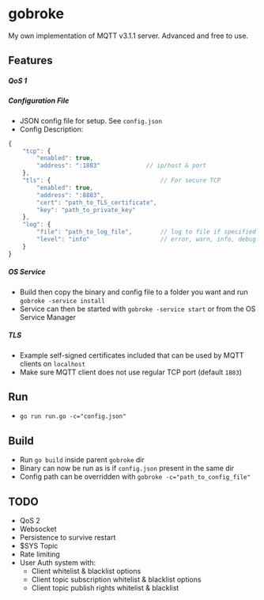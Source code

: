 # gobroke
My own implementation of MQTT v3.1.1 server. Advanced and free to use.

## Features
##### QoS 1
##### Configuration File
* JSON config file for setup. See `config.json`
* Config Description:
```javascript
{
	"tcp": {
		"enabled": true,
		"address": ":1883"             // ip/host & port
	},
	"tls": {                               // For secure TCP
		"enabled": true,
		"address": ":8883",
		"cert": "path_to_TLS_certificate",
		"key": "path_to_private_key"
	},
	"log": {
	    "file": "path_to_log_file",        // log to file if specified
	    "level": "info"                    // error, warn, info, debug
	}
}
```
##### OS Service
* Build then copy the binary and config file to a folder you want and run `gobroke -service install`
* Service can then be started with `gobroke -service start` or from the OS Service Manager
##### TLS
* Example self-signed certificates included that can be used by MQTT clients on `localhost`
* Make sure MQTT client does not use regular TCP port (default `1883`)

## Run
* `go run run.go -c="config.json"`

## Build
* Run `go build` inside parent `gobroke` dir
* Binary can now be run as is if `config.json` present in the same dir
* Config path can be overridden with `gobroke -c="path_to_config_file"`

## TODO
* QoS 2
* Websocket
* Persistence to survive restart
* $SYS Topic
* Rate limiting
* User Auth system with:
    * Client whitelist & blacklist options
    * Client topic subscription whitelist & blacklist options
    * Client topic publish rights whitelist & blacklist
